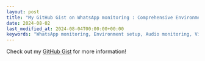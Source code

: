 ```yaml
---
layout: post
title: "My GitHub Gist on WhatsApp monitoring : Comprehensive Environment Installation Guide for Monitoring WhatsApp Activities"
date: 2024-08-02
last_modified_at: 2024-08-04T00:00:00+00:00
keywords: "WhatsApp monitoring, Environment setup, Audio monitoring, Video monitoring, Contacts monitoring, Cookies monitoring, Data interaction, Dynamic instrumentation, Frida, Filesystem monitoring, inotifywait, Network traffic monitoring, mitmproxy, Wireshark, Linux host machine, Android Studio, Genymotion, Rooted Android emulator, Android development, Linux command-line tools, adb, Android Debug Bridge, Monitoring scripts, Cybersecurity tools, Privacy concerns, Data security"
---
```


Check out my [GitHub Gist](https://gist.github.com/alexeinazarov/53d1c03333a569c9658104db680955c1) for more information!

